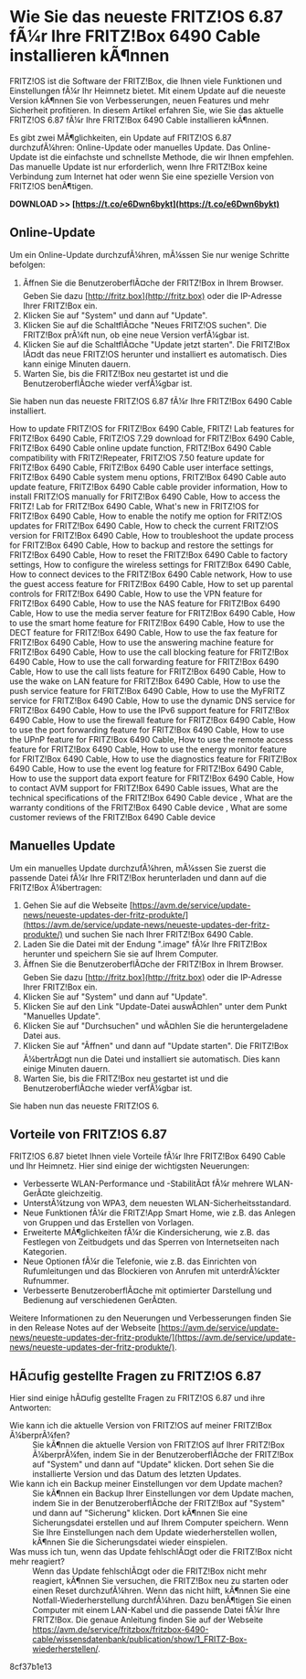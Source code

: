 
 
# Wie Sie das neueste FRITZ!OS 6.87 fÃ¼r Ihre FRITZ!Box 6490 Cable installieren kÃ¶nnen
 
FRITZ!OS ist die Software der FRITZ!Box, die Ihnen viele Funktionen und Einstellungen fÃ¼r Ihr Heimnetz bietet. Mit einem Update auf die neueste Version kÃ¶nnen Sie von Verbesserungen, neuen Features und mehr Sicherheit profitieren. In diesem Artikel erfahren Sie, wie Sie das aktuelle FRITZ!OS 6.87 fÃ¼r Ihre FRITZ!Box 6490 Cable installieren kÃ¶nnen.
 
Es gibt zwei MÃ¶glichkeiten, ein Update auf FRITZ!OS 6.87 durchzufÃ¼hren: Online-Update oder manuelles Update. Das Online-Update ist die einfachste und schnellste Methode, die wir Ihnen empfehlen. Das manuelle Update ist nur erforderlich, wenn Ihre FRITZ!Box keine Verbindung zum Internet hat oder wenn Sie eine spezielle Version von FRITZ!OS benÃ¶tigen.
 
**DOWNLOAD >> [https://t.co/e6Dwn6bykt](https://t.co/e6Dwn6bykt)**


 
## Online-Update
 
Um ein Online-Update durchzufÃ¼hren, mÃ¼ssen Sie nur wenige Schritte befolgen:
 
1. Ãffnen Sie die BenutzeroberflÃ¤che der FRITZ!Box in Ihrem Browser. Geben Sie dazu [http://fritz.box](http://fritz.box) oder die IP-Adresse Ihrer FRITZ!Box ein.
2. Klicken Sie auf "System" und dann auf "Update".
3. Klicken Sie auf die SchaltflÃ¤che "Neues FRITZ!OS suchen". Die FRITZ!Box prÃ¼ft nun, ob eine neue Version verfÃ¼gbar ist.
4. Klicken Sie auf die SchaltflÃ¤che "Update jetzt starten". Die FRITZ!Box lÃ¤dt das neue FRITZ!OS herunter und installiert es automatisch. Dies kann einige Minuten dauern.
5. Warten Sie, bis die FRITZ!Box neu gestartet ist und die BenutzeroberflÃ¤che wieder verfÃ¼gbar ist.

Sie haben nun das neueste FRITZ!OS 6.87 fÃ¼r Ihre FRITZ!Box 6490 Cable installiert.
 
How to update FRITZ!OS for FRITZ!Box 6490 Cable,  FRITZ! Lab features for FRITZ!Box 6490 Cable,  FRITZ!OS 7.29 download for FRITZ!Box 6490 Cable,  FRITZ!Box 6490 Cable online update function,  FRITZ!Box 6490 Cable compatibility with FRITZ!Repeater,  FRITZ!OS 7.50 feature update for FRITZ!Box 6490 Cable,  FRITZ!Box 6490 Cable user interface settings,  FRITZ!Box 6490 Cable system menu options,  FRITZ!Box 6490 Cable auto update feature,  FRITZ!Box 6490 Cable cable provider information,  How to install FRITZ!OS manually for FRITZ!Box 6490 Cable,  How to access the FRITZ! Lab for FRITZ!Box 6490 Cable,  What's new in FRITZ!OS for FRITZ!Box 6490 Cable,  How to enable the notify me option for FRITZ!OS updates for FRITZ!Box 6490 Cable,  How to check the current FRITZ!OS version for FRITZ!Box 6490 Cable,  How to troubleshoot the update process for FRITZ!Box 6490 Cable,  How to backup and restore the settings for FRITZ!Box 6490 Cable,  How to reset the FRITZ!Box 6490 Cable to factory settings,  How to configure the wireless settings for FRITZ!Box 6490 Cable,  How to connect devices to the FRITZ!Box 6490 Cable network,  How to use the guest access feature for FRITZ!Box 6490 Cable,  How to set up parental controls for FRITZ!Box 6490 Cable,  How to use the VPN feature for FRITZ!Box 6490 Cable,  How to use the NAS feature for FRITZ!Box 6490 Cable,  How to use the media server feature for FRITZ!Box 6490 Cable,  How to use the smart home feature for FRITZ!Box 6490 Cable,  How to use the DECT feature for FRITZ!Box 6490 Cable,  How to use the fax feature for FRITZ!Box 6490 Cable,  How to use the answering machine feature for FRITZ!Box 6490 Cable,  How to use the call blocking feature for FRITZ!Box 6490 Cable,  How to use the call forwarding feature for FRITZ!Box 6490 Cable,  How to use the call lists feature for FRITZ!Box 6490 Cable,  How to use the wake on LAN feature for FRITZ!Box 6490 Cable,  How to use the push service feature for FRITZ!Box 6490 Cable,  How to use the MyFRITZ service for FRITZ!Box 6490 Cable,  How to use the dynamic DNS service for FRITZ!Box 6490 Cable,  How to use the IPv6 support feature for FRITZ!Box 6490 Cable,  How to use the firewall feature for FRITZ!Box 6490 Cable,  How to use the port forwarding feature for FRITZ!Box 6490 Cable,  How to use the UPnP feature for FRITZ!Box 6490 Cable,  How to use the remote access feature for FRITZ!Box 6490 Cable,  How to use the energy monitor feature for FRITZ!Box 6490 Cable,  How to use the diagnostics feature for FRITZ!Box 6490 Cable,  How to use the event log feature for FRITZ!Box 6490 Cable,  How to use the support data export feature for FRITZ!Box 6490 Cable,  How to contact AVM support for FRITZ!Box 6490 Cable issues,  What are the technical specifications of the FRITZ!Box 6490 Cable device ,  What are the warranty conditions of the FRITZ!Box 6490 Cable device ,  What are some customer reviews of the FRITZ!Box 6490 Cable device
 
## Manuelles Update
 
Um ein manuelles Update durchzufÃ¼hren, mÃ¼ssen Sie zuerst die passende Datei fÃ¼r Ihre FRITZ!Box herunterladen und dann auf die FRITZ!Box Ã¼bertragen:

1. Gehen Sie auf die Webseite [https://avm.de/service/update-news/neueste-updates-der-fritz-produkte/](https://avm.de/service/update-news/neueste-updates-der-fritz-produkte/) und suchen Sie nach Ihrer FRITZ!Box 6490 Cable.
2. Laden Sie die Datei mit der Endung ".image" fÃ¼r Ihre FRITZ!Box herunter und speichern Sie sie auf Ihrem Computer.
3. Ãffnen Sie die BenutzeroberflÃ¤che der FRITZ!Box in Ihrem Browser. Geben Sie dazu [http://fritz.box](http://fritz.box) oder die IP-Adresse Ihrer FRITZ!Box ein.
4. Klicken Sie auf "System" und dann auf "Update".
5. Klicken Sie auf den Link "Update-Datei auswÃ¤hlen" unter dem Punkt "Manuelles Update".
6. Klicken Sie auf "Durchsuchen" und wÃ¤hlen Sie die heruntergeladene Datei aus.
7. Klicken Sie auf "Ãffnen" und dann auf "Update starten". Die FRITZ!Box Ã¼bertrÃ¤gt nun die Datei und installiert sie automatisch. Dies kann einige Minuten dauern.
8. Warten Sie, bis die FRITZ!Box neu gestartet ist und die BenutzeroberflÃ¤che wieder verfÃ¼gbar ist.

Sie haben nun das neueste FRITZ!OS 6.

## Vorteile von FRITZ!OS 6.87
 
FRITZ!OS 6.87 bietet Ihnen viele Vorteile fÃ¼r Ihre FRITZ!Box 6490 Cable und Ihr Heimnetz. Hier sind einige der wichtigsten Neuerungen:

- Verbesserte WLAN-Performance und -StabilitÃ¤t fÃ¼r mehrere WLAN-GerÃ¤te gleichzeitig.
- UnterstÃ¼tzung von WPA3, dem neuesten WLAN-Sicherheitsstandard.
- Neue Funktionen fÃ¼r die FRITZ!App Smart Home, wie z.B. das Anlegen von Gruppen und das Erstellen von Vorlagen.
- Erweiterte MÃ¶glichkeiten fÃ¼r die Kindersicherung, wie z.B. das Festlegen von Zeitbudgets und das Sperren von Internetseiten nach Kategorien.
- Neue Optionen fÃ¼r die Telefonie, wie z.B. das Einrichten von Rufumleitungen und das Blockieren von Anrufen mit unterdrÃ¼ckter Rufnummer.
- Verbesserte BenutzeroberflÃ¤che mit optimierter Darstellung und Bedienung auf verschiedenen GerÃ¤ten.

Weitere Informationen zu den Neuerungen und Verbesserungen finden Sie in den Release Notes auf der Webseite [https://avm.de/service/update-news/neueste-updates-der-fritz-produkte/](https://avm.de/service/update-news/neueste-updates-der-fritz-produkte/).
 
## HÃ¤ufig gestellte Fragen zu FRITZ!OS 6.87
 
Hier sind einige hÃ¤ufig gestellte Fragen zu FRITZ!OS 6.87 und ihre Antworten:
 <dl>
<dt>Wie kann ich die aktuelle Version von FRITZ!OS auf meiner FRITZ!Box Ã¼berprÃ¼fen?</dt>
<dd>Sie kÃ¶nnen die aktuelle Version von FRITZ!OS auf Ihrer FRITZ!Box Ã¼berprÃ¼fen, indem Sie in der BenutzeroberflÃ¤che der FRITZ!Box auf "System" und dann auf "Update" klicken. Dort sehen Sie die installierte Version und das Datum des letzten Updates.</dd>
<dt>Wie kann ich ein Backup meiner Einstellungen vor dem Update machen?</dt>
<dd>Sie kÃ¶nnen ein Backup Ihrer Einstellungen vor dem Update machen, indem Sie in der BenutzeroberflÃ¤che der FRITZ!Box auf "System" und dann auf "Sicherung" klicken. Dort kÃ¶nnen Sie eine Sicherungsdatei erstellen und auf Ihrem Computer speichern. Wenn Sie Ihre Einstellungen nach dem Update wiederherstellen wollen, kÃ¶nnen Sie die Sicherungsdatei wieder einspielen.</dd>
<dt>Was muss ich tun, wenn das Update fehlschlÃ¤gt oder die FRITZ!Box nicht mehr reagiert?</dt>
<dd>Wenn das Update fehlschlÃ¤gt oder die FRITZ!Box nicht mehr reagiert, kÃ¶nnen Sie versuchen, die FRITZ!Box neu zu starten oder einen Reset durchzufÃ¼hren. Wenn das nicht hilft, kÃ¶nnen Sie eine Notfall-Wiederherstellung durchfÃ¼hren. Dazu benÃ¶tigen Sie einen Computer mit einem LAN-Kabel und die passende Datei fÃ¼r Ihre FRITZ!Box. Die genaue Anleitung finden Sie auf der Webseite <a href="https://avm.de/service/fritzbox/fritzbox-6490-cable/wissensdatenbank/publication/show/1_FRITZ-Box-wiederherstellen/">https://avm.de/service/fritzbox/fritzbox-6490-cable/wissensdatenbank/publication/show/1_FRITZ-Box-wiederherstellen/</a>.</dd>
</dl> 8cf37b1e13
 
